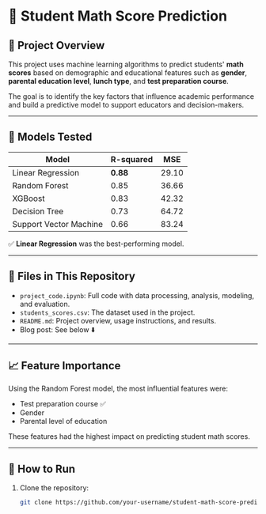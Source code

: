 # 🎯 Student Math Score Prediction

## 📘 Project Overview
This project uses machine learning algorithms to predict students' **math scores** based on demographic and educational features such as **gender**, **parental education level**, **lunch type**, and **test preparation course**.

The goal is to identify the key factors that influence academic performance and build a predictive model to support educators and decision-makers.

---

## 🧪 Models Tested

| Model                     | R-squared | MSE   |
|--------------------------|-----------|--------|
| Linear Regression         | **0.88**  | 29.10 |
| Random Forest             | 0.85      | 36.66 |
| XGBoost                   | 0.83      | 42.32 |
| Decision Tree             | 0.73      | 64.72 |
| Support Vector Machine    | 0.66      | 83.24 |

✅ **Linear Regression** was the best-performing model.

---

## 📂 Files in This Repository
- `project_code.ipynb`: Full code with data processing, analysis, modeling, and evaluation.
- `students_scores.csv`: The dataset used in the project.
- `README.md`: Project overview, usage instructions, and results.
- Blog post: See below ⬇️

---

## 📈 Feature Importance
Using the Random Forest model, the most influential features were:
- Test preparation course ✅
- Gender
- Parental level of education

These features had the highest impact on predicting student math scores.

---

## 🚀 How to Run
1. Clone the repository:
   ```bash
   git clone https://github.com/your-username/student-math-score-prediction.git
